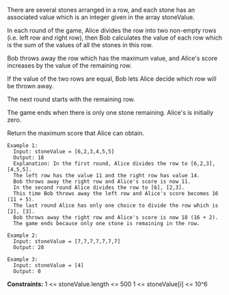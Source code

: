 There are several stones arranged in a row, and each stone has an associated value which is an integer given in the array stoneValue.

In each round of the game, Alice divides the row into two non-empty rows (i.e. left row and right row), then Bob calculates the value of each row which is the sum of the values of all the stones in this row.

Bob throws away the row which has the maximum value, and Alice's score increases by the value of the remaining row. 

If the value of the two rows are equal, Bob lets Alice decide which row will be thrown away. 

The next round starts with the remaining row.

The game ends when there is only one stone remaining. Alice's is initially zero.

Return the maximum score that Alice can obtain.

``` 
Example 1:
  Input: stoneValue = [6,2,3,4,5,5]
  Output: 18
  Explanation: In the first round, Alice divides the row to [6,2,3], [4,5,5]. 
  The left row has the value 11 and the right row has value 14. 
  Bob throws away the right row and Alice's score is now 11.
  In the second round Alice divides the row to [6], [2,3]. 
  This time Bob throws away the left row and Alice's score becomes 16 (11 + 5).
  The last round Alice has only one choice to divide the row which is [2], [3]. 
  Bob throws away the right row and Alice's score is now 18 (16 + 2). 
  The game ends because only one stone is remaining in the row.

Example 2:
  Input: stoneValue = [7,7,7,7,7,7,7]
  Output: 28

Example 3:
  Input: stoneValue = [4]
  Output: 0
``` 

**Constraints:**
  1 <= stoneValue.length <= 500
  1 <= stoneValue[i] <= 10^6
